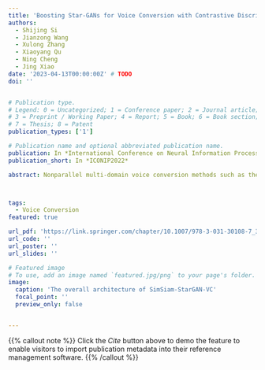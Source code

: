 ```yaml
---
title: 'Boosting Star-GANs for Voice Conversion with Contrastive Discriminator'
authors:
  - Shijing Si
  - Jianzong Wang
  - Xulong Zhang
  - Xiaoyang Qu
  - Ning Cheng
  - Jing Xiao 
date: '2023-04-13T00:00:00Z' # TODO
doi: ''


# Publication type.
# Legend: 0 = Uncategorized; 1 = Conference paper; 2 = Journal article;
# 3 = Preprint / Working Paper; 4 = Report; 5 = Book; 6 = Book section;
# 7 = Thesis; 8 = Patent
publication_types: ['1']

# Publication name and optional abbreviated publication name.
publication: In *International Conference on Neural Information Processing*
publication_short: In *ICONIP2022*

abstract: Nonparallel multi-domain voice conversion methods such as the StarGAN-VCs have been widely applied in many scenarios. However, the training of these models usually poses a challenge due to their complicated adversarial network architectures. To address this, in this work we leverage the state-of-the-art contrastive learning techniques and incorporate an efficient Siamese network structure into the StarGAN discriminator. Our method is called SimSiam-StarGAN-VC and it boosts the training stability and effectively prevents the discriminator overfitting issue in the training process. We conduct experiments on the Voice Conversion Challenge (VCC 2018) dataset, plus a user study to validate the performance of our framework. Our experimental results show that SimSiam-StarGAN-VC significantly outperforms existing StarGAN-VC methods in terms of both the objective and subjective metrics.



tags:
  - Voice Conversion
featured: true

url_pdf: 'https://link.springer.com/chapter/10.1007/978-3-031-30108-7_30'
url_code: ''
url_poster: ''
url_slides: ''

# Featured image
# To use, add an image named `featured.jpg/png` to your page's folder.
image:
  caption: 'The overall architecture of SimSiam-StarGAN-VC'
  focal_point: ''
  preview_only: false


---
```


{{% callout note %}}
Click the _Cite_ button above to demo the feature to enable visitors to import publication metadata into their reference management software.
{{% /callout %}}

